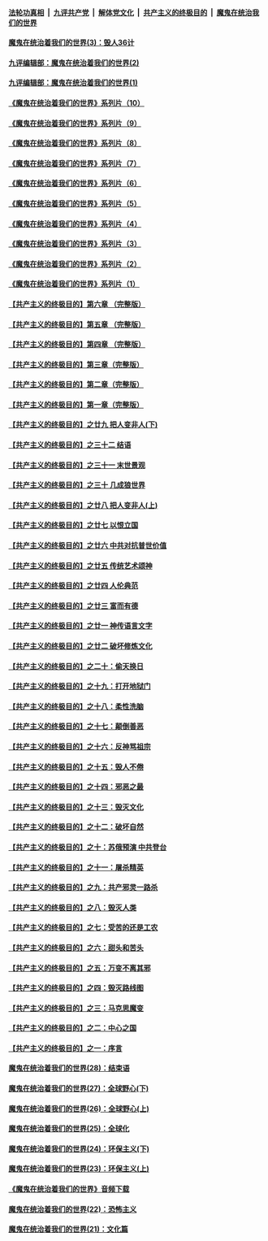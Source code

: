 ####  [法轮功真相](../../../../basic/blob/master/README.md?t=09162331) &nbsp;|&nbsp; [九评共产党](../../../../9ping.md/blob/master/README.md?t=09162331) &nbsp;|&nbsp; [解体党文化](../../../../jtdwh.md/blob/master/README.md?t=09162331)  &nbsp;|&nbsp; [共产主义的终极目的](../../../../gczydzjmd.md/blob/master/README.md?t=09162331) &nbsp;|&nbsp; [魔鬼在统治我们的世界](../../../../mgztzwmdsj.md/blob/master/README.md?t=09162331) 

#### [魔鬼在统治着我们的世界(3)：毁人36计](../pages/nsc422/n10411583.md?t=09162331) 

#### [九评编辑部：魔鬼在统治着我们的世界(2)](../pages/nsc422/n10410036.md?t=09162331) 

#### [九评编辑部：魔鬼在统治着我们的世界(1)](../pages/nsc422/n10406825.md?t=09162331) 

#### [《魔鬼在统治着我们的世界》系列片（10）](../pages/nsc422/n12292670.md?t=09162331) 

#### [《魔鬼在统治着我们的世界》系列片（9）](../pages/nsc422/n12290859.md?t=09162331) 

#### [《魔鬼在统治着我们的世界》系列片（8）](../pages/nsc422/n12287445.md?t=09162331) 

#### [《魔鬼在统治着我们的世界》系列片（7）](../pages/nsc422/n12283425.md?t=09162331) 

#### [《魔鬼在统治着我们的世界》系列片（6）](../pages/nsc422/n12282314.md?t=09162331) 

#### [《魔鬼在统治着我们的世界》系列片（5）](../pages/nsc422/n12281419.md?t=09162331) 

#### [《魔鬼在统治着我们的世界》系列片（4）](../pages/nsc422/n12274024.md?t=09162331) 

#### [《魔鬼在统治着我们的世界》系列片（3）](../pages/nsc422/n12271322.md?t=09162331) 

#### [《魔鬼在统治着我们的世界》系列片（2）](../pages/nsc422/n12269049.md?t=09162331) 

#### [《魔鬼在统治着我们的世界》系列片（1）](../pages/nsc422/n12267575.md?t=09162331) 

#### [【共产主义的终极目的】第六章 （完整版）](../pages/nsc422/n11428913.md?t=09162331) 

#### [【共产主义的终极目的】第五章 （完整版）](../pages/nsc422/n11428912.md?t=09162331) 

#### [【共产主义的终极目的】第四章 （完整版）](../pages/nsc422/n11428907.md?t=09162331) 

#### [【共产主义的终极目的】第三章（完整版）](../pages/nsc422/n11428848.md?t=09162331) 

#### [【共产主义的终极目的】第二章（完整版）](../pages/nsc422/n11428831.md?t=09162331) 

#### [【共产主义的终极目的】第一章（完整版）](../pages/nsc422/n11417651.md?t=09162331) 

#### [【共产主义的终极目的】之廿九 把人变非人(下)](../pages/nsc422/n11344140.md?t=09162331) 

#### [【共产主义的终极目的】之三十二 结语](../pages/nsc422/n11360535.md?t=09162331) 

#### [【共产主义的终极目的】之三十一 末世景观](../pages/nsc422/n11351129.md?t=09162331) 

#### [【共产主义的终极目的】之三十 几成狼世界](../pages/nsc422/n11348280.md?t=09162331) 

#### [【共产主义的终极目的】之廿八 把人变非人(上)](../pages/nsc422/n11340492.md?t=09162331) 

#### [【共产主义的终极目的】之廿七 以恨立国](../pages/nsc422/n11336944.md?t=09162331) 

#### [【共产主义的终极目的】之廿六 中共对抗普世价值](../pages/nsc422/n11324785.md?t=09162331) 

#### [【共产主义的终极目的】之廿五 传统艺术颂神](../pages/nsc422/n11296396.md?t=09162331) 

#### [【共产主义的终极目的】之廿四 人伦典范](../pages/nsc422/n11296397.md?t=09162331) 

#### [【共产主义的终极目的】之廿三 富而有德](../pages/nsc422/n11283598.md?t=09162331) 

#### [【共产主义的终极目的】之廿一 神传语言文字](../pages/nsc422/n11263265.md?t=09162331) 

#### [【共产主义的终极目的】之廿二 破坏修炼文化](../pages/nsc422/n11245728.md?t=09162331) 

#### [【共产主义的终极目的】之二十：偷天换日](../pages/nsc422/n11238846.md?t=09162331) 

#### [【共产主义的终极目的】之十九：打开地狱门](../pages/nsc422/n11206376.md?t=09162331) 

#### [【共产主义的终极目的】之十八：柔性洗脑](../pages/nsc422/n11199994.md?t=09162331) 

#### [【共产主义的终极目的】之十七：颠倒善恶](../pages/nsc422/n11179782.md?t=09162331) 

#### [【共产主义的终极目的】之十六：反神骂祖宗](../pages/nsc422/n11166798.md?t=09162331) 

#### [【共产主义的终极目的】之十五：毁人不倦](../pages/nsc422/n11166792.md?t=09162331) 

#### [【共产主义的终极目的】之十四：邪恶之最](../pages/nsc422/n11150249.md?t=09162331) 

#### [【共产主义的终极目的】之十三：毁灭文化](../pages/nsc422/n11135227.md?t=09162331) 

#### [【共产主义的终极目的】之十二：破坏自然](../pages/nsc422/n11135214.md?t=09162331) 

#### [【共产主义的终极目的】之十：苏俄预演 中共登台](../pages/nsc422/n11118424.md?t=09162331) 

#### [【共产主义的终极目的】之十一：屠杀精英](../pages/nsc422/n11118442.md?t=09162331) 

#### [【共产主义的终极目的】之九：共产邪灵一路杀](../pages/nsc422/n11114139.md?t=09162331) 

#### [【共产主义的终极目的】之八：毁灭人类](../pages/nsc422/n11108503.md?t=09162331) 

#### [【共产主义的终极目的】之七：受苦的还是工农](../pages/nsc422/n11101809.md?t=09162331) 

#### [【共产主义的终极目的】之六：甜头和苦头](../pages/nsc422/n11096971.md?t=09162331) 

#### [【共产主义的终极目的】之五：万变不离其邪](../pages/nsc422/n11091285.md?t=09162331) 

#### [【共产主义的终极目的】之四：毁灭路线图](../pages/nsc422/n11086284.md?t=09162331) 

#### [【共产主义的终极目的】之三：马克思魔变](../pages/nsc422/n11061941.md?t=09162331) 

#### [【共产主义的终极目的】之二：中心之国](../pages/nsc422/n11047728.md?t=09162331) 

#### [【共产主义的终极目的】之一：序言](../pages/nsc422/n11086077.md?t=09162331) 

#### [魔鬼在统治着我们的世界(28)：结束语](../pages/nsc422/n10936246.md?t=09162331) 

#### [魔鬼在统治着我们的世界(27)：全球野心(下)](../pages/nsc422/n10928319.md?t=09162331) 

#### [魔鬼在统治着我们的世界(26)：全球野心(上)](../pages/nsc422/n10900318.md?t=09162331) 

#### [魔鬼在统治着我们的世界(25)：全球化](../pages/nsc422/n10788205.md?t=09162331) 

#### [魔鬼在统治着我们的世界(24)：环保主义(下)](../pages/nsc422/n10695307.md?t=09162331) 

#### [魔鬼在统治着我们的世界(23)：环保主义(上)](../pages/nsc422/n10688613.md?t=09162331) 

#### [《魔鬼在统治着我们的世界》音频下载](../pages/nsc422/n10635553.md?t=09162331) 

#### [魔鬼在统治着我们的世界(22)：恐怖主义](../pages/nsc422/n10614727.md?t=09162331) 

#### [魔鬼在统治着我们的世界(21)：文化篇](../pages/nsc422/n10597706.md?t=09162331) 

